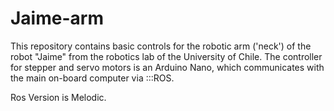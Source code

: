 # Jaime-arm
This repository contains basic controls for the robotic arm ('neck') of the robot "Jaime" from the robotics lab of the University of Chile.
The controller for stepper and servo motors is an Arduino Nano, which communicates with the main on-board computer via :::ROS.

Ros Version is Melodic.

